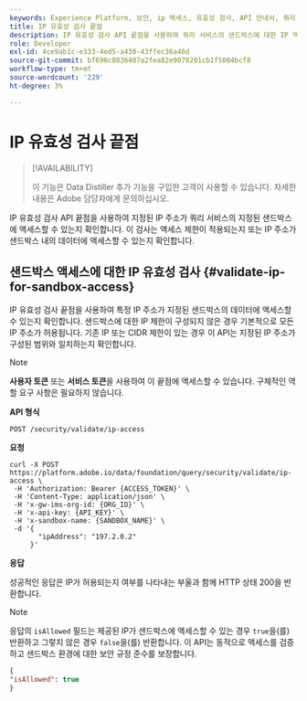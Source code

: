 ```yaml
---
keywords: Experience Platform, 보안, ip 액세스, 유효성 검사, API 안내서, 쿼리 서비스, IP 확인
title: IP 유효성 검사 끝점
description: IP 유효성 검사 API 끝점을 사용하여 쿼리 서비스의 샌드박스에 대한 IP 액세스의 유효성을 검사하는 방법을 알아봅니다.
role: Developer
exl-id: 4ce9ab1c-e333-4ed5-a430-43ffec36a46d
source-git-commit: bf696c8836407a2fea82e9078201cb1f5004bcf8
workflow-type: tm+mt
source-wordcount: '229'
ht-degree: 3%

---
```


# IP 유효성 검사 끝점

>[!AVAILABILITY]
>
>이 기능은 Data Distiller 추가 기능을 구입한 고객이 사용할 수 있습니다. 자세한 내용은 Adobe 담당자에게 문의하십시오.

IP 유효성 검사 API 끝점을 사용하여 지정된 IP 주소가 쿼리 서비스의 지정된 샌드박스에 액세스할 수 있는지 확인합니다. 이 검사는 액세스 제한이 적용되는지 또는 IP 주소가 샌드박스 내의 데이터에 액세스할 수 있는지 확인합니다.

## 샌드박스 액세스에 대한 IP 유효성 검사 {#validate-ip-for-sandbox-access}

IP 유효성 검사 끝점을 사용하여 특정 IP 주소가 지정된 샌드박스의 데이터에 액세스할 수 있는지 확인합니다. 샌드박스에 대한 IP 제한이 구성되지 않은 경우 기본적으로 모든 IP 주소가 허용됩니다. 기존 IP 또는 CIDR 제한이 있는 경우 이 API는 지정된 IP 주소가 구성된 범위와 일치하는지 확인합니다.

>[!NOTE]
>
>**사용자 토큰** 또는 **서비스 토큰**&#x200B;을 사용하여 이 끝점에 액세스할 수 있습니다. 구체적인 역할 요구 사항은 필요하지 않습니다.

**API 형식**

```http
POST /security/validate/ip-access
```

**요청**

```shell
curl -X POST https://platform.adobe.io/data/foundation/query/security/validate/ip-access \
 -H 'Authorization: Bearer {ACCESS_TOKEN}' \
 -H 'Content-Type: application/json' \
 -H 'x-gw-ims-org-id: {ORG_ID}' \
 -H 'x-api-key: {API_KEY}' \
 -H 'x-sandbox-name: {SANDBOX_NAME}' \
 -d '{
       "ipAddress": "197.2.0.2"
     }'
```

**응답**

성공적인 응답은 IP가 허용되는지 여부를 나타내는 부울과 함께 HTTP 상태 200을 반환합니다.

>[!NOTE]
>
>응답의 `isAllowed` 필드는 제공된 IP가 샌드박스에 액세스할 수 있는 경우 `true`을(를) 반환하고 그렇지 않은 경우 `false`을(를) 반환합니다. 이 API는 동적으로 액세스를 검증하고 샌드박스 환경에 대한 보안 규정 준수를 보장합니다.

```json
{
"isAllowed": true
}
```
